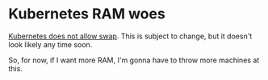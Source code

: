# Kubernetes RAM woes

[Kubernetes does not allow swap](https://github.com/kubernetes/kubernetes/issues/53533). This is subject to change, but it doesn't look likely any time soon.

So, for now, if I want more RAM, I'm gonna have to throw more machines at this.
